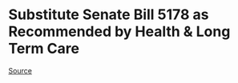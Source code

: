 # Substitute Senate Bill 5178 as Recommended by Health & Long Term Care

[Source](http://lawfilesext.leg.wa.gov/biennium/2021-22/Xml/Bills/Senate%20Bills/5178-S.xml)